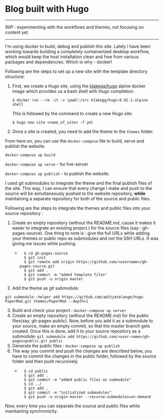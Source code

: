 # Blog built with Hugo
---
WIP : experimenting with the workflows and themes, not focusing on content yet.

---

I'm using docker to build, debug and publish this site. Lately I have been working towards building a completely containerized desktop workflow, which would keep the host installation clean and free from various packages and dependencies. Which is why - docker! 

Following are the steps to set up a new site with the template directory structure: 

1. First, we create a Hugo site, using the [klakeqq/hugo](https://hub.docker.com/r/klakegg/hugo/) alpine docker image which provides us a bash shell with Hugo completion.

    `$ docker run --rm -it -v (pwd):/src klakegg/hugo:0.92.1-alpine shell` 

    This is followed by the command to create a new Hugo site:

    `$ hugo new site <name_of_site> -f yml` 

2. Once a site is created, you need to add the theme to the `themes` folder. 

From here on, you can use the `docker-compose` file to build, serve and publish the website.

`docker-compose up build`

`docker-compose up serve` - for live-server

`docker-compose up publish` - to publish the website.

I used git submodules to integrate the theme and the final publish files of the site. This way, I can ensure that every change I make and push to the source will be simultaneously pushed to the website repository, **while** maintaining a separate repository for both of the source and public files.

Following are the steps to integrate the themes and public files into your source repository : 

1. Create an empty repository (without the README.md, cause it makes it easier to integrate an existing project.) for the source files (say : gh-pages-source). One thing to note is : give the full URLs while adding your themes or public repo as submodules and not the SSH URLs. It was giving me issues while pushing.
    - ```shell
        $ cd gh-pages-source
        $ git init
        $ git remote add origin https://github.com/<username>/gh-pages-source.git
        $ git add .
        $ git commit -m "added template files"
        $ git push -u origin master
2. Add the theme as git submodule:

`git submodule--helper add https://github.com/adityatelange/hugo-PaperMod.git themes/PaperMod --depth=1`

3. Build and check your project : `docker-compose up server`
4. Create an empty repository (without the README.md) for the public files(say, gh-pages-public). Now, before you add it as a submodule to your source, make an empty commit, so that the master branch gets created. Once this is done, add it to your source repository as a submodule: 
`git submodule add https://github.com/<user-name>/gh-pages=public.git public`
5. Generate the public files : `docker-compose up publish`
6. The way you commit and push the changes are described below, you have to commit the changes in the public folder, followed by the source folder and then push recursively.
    - ```shell
        $ cd public
        $ git add .
        $ git commit -m "added public files as submodule"
        $ cd ../
        $ git add .
        $ git commit -m "initialized submodules"
        $ git push -u origin master --recurse-submodules=on-demand

Now, every time you can separate the source and public files while maintaining synchronicity.

